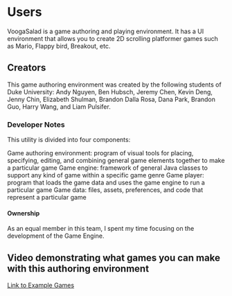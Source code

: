 # Users
VoogaSalad is a game authoring and playing environment. It has a UI environment that allows you to create 2D scrolling platformer games such as Mario, Flappy bird, Breakout, etc.

## Creators
This game authoring environment was created by the following students of Duke University: Andy Nguyen, Ben Hubsch, Jeremy Chen, Kevin Deng, Jenny Chin, Elizabeth Shulman, Brandon Dalla Rosa, Dana Park, Brandon Guo, Harry Wang, and Liam Pulsifer.

### Developer Notes
This utility is divided into four components:

Game authoring environment: program of visual tools for placing, specifying, editing, and combining general game elements together to make a particular game
Game engine: framework of general Java classes to support any kind of game within a specific game genre
Game player: program that loads the game data and uses the game engine to run a particular game
Game data: files, assets, preferences, and code that represent a particular game

#### Ownership

As an equal member in this team, I spent my time focusing on the development of the Game Engine.

## Video demonstrating what games you can make with this authoring environment
[Link to Example Games](https://drive.google.com/file/d/16dupG6GmneUEuLYEHBFUgwfuNbuSZUqZ/view?usp=sharing)
